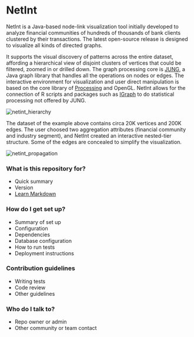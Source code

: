 # NetInt #

NetInt is a Java-based node-link visualization tool initially developed to analyze financial communities of hundreds of thousands of bank clients clustered by their transactions. The latest open-source release is designed to visualize all kinds of directed graphs.

It supports the visual discovery of patterns across the entire dataset, affording a hierarchical view of disjoint clusters of vertices that could be filtered, zoomed in or drilled down. The graph processing core is [JUNG](http://jung.sourceforge.net/), a Java graph library that handles all the operations on nodes or edges. The interactive environment for visualization and user direct manipulation is based on the core library of [Processing](http://processing.org) and OpenGL. NetInt allows for the connection of R scripts and packages such as [IGraph](http://igraph.org/) to do statistical processing not offered by JUNG.

![netint_hierarchy](https://user-images.githubusercontent.com/10836823/40263709-1dad979a-5adc-11e8-979f-db0c0b3a8954.png)

The dataset of the example above contains circa 20K vertices and 200K edges. The user choosed two aggregation attributes (financial community and industry segment), and NetInt created an interactive nested-tier structure. Some of the edges are concealed to simplify the visualization.

![netint_propagation](https://user-images.githubusercontent.com/10836823/40263878-a8c9782e-5ade-11e8-87fb-d1702c6c1076.png)


### What is this repository for? ###

* Quick summary
* Version
* [Learn Markdown](https://bitbucket.org/tutorials/markdowndemo)

### How do I get set up? ###

* Summary of set up
* Configuration
* Dependencies
* Database configuration
* How to run tests
* Deployment instructions

### Contribution guidelines ###

* Writing tests
* Code review
* Other guidelines

### Who do I talk to? ###

* Repo owner or admin
* Other community or team contact
